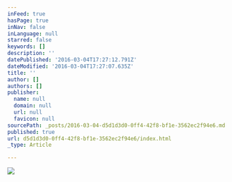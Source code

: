 ```yaml
---
inFeed: true
hasPage: true
inNav: false
inLanguage: null
starred: false
keywords: []
description: ''
datePublished: '2016-03-04T17:27:12.791Z'
dateModified: '2016-03-04T17:27:07.635Z'
title: ''
author: []
authors: []
publisher:
  name: null
  domain: null
  url: null
  favicon: null
sourcePath: _posts/2016-03-04-d5d1d3d0-0ff4-42f8-bf1e-3562ec2f94e6.md
published: true
url: d5d1d3d0-0ff4-42f8-bf1e-3562ec2f94e6/index.html
_type: Article

---
```

![](https://the-grid-user-content.s3-us-west-2.amazonaws.com/cd464c87-f26c-4418-af9d-b216d5e9371d.png)